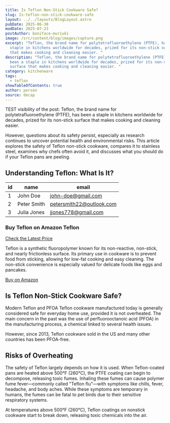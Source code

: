 ```yaml
---
title: Is Teflon Non-Stick Cookware Safe?
slug: Is-teflon-non-stick-cookware-safe
layout: ../../layouts/BlogLayout.astro
pubDate: 2025-06-30
modDate: 2025-07-23
postAuthor: boniface-muriuki
image: /src/content/blog/images/capture.png
excerpt: "Teflon, the brand name for polytetrafluoroethylene (PTFE), has been a
  staple in kitchens worldwide for decades, prized for its non-stick surface
  that makes cooking and cleaning easier. "
description: "Teflon, the brand name for polytetrafluoroethylene (PTFE), has
  been a staple in kitchens worldwide for decades, prized for its non-stick
  surface that makes cooking and cleaning easier. "
category: kitchenware
tags:
  - teflon
showTableOfContents: true
author: person
source: decap
---
```

TEST visibility of the post:  Teflon, the brand name for polytetrafluoroethylene (PTFE), has been a staple in kitchens worldwide for decades, prized for its non-stick surface that makes cooking and cleaning easier. 

However, questions about its safety persist, especially as research continues to uncover potential health and environmental risks. This article explores the safety of Teflon non-stick cookware, compares it to stainless steel, examines why chefs often avoid it, and discusses what you should do if your Teflon pans are peeling.

## **Understanding Teflon: What Is It?**

| id  | name        | email                    |
| --- | ----------- | ------------------------ |
| 1   | John Doe    | john-doe@gmail.com       |
| 2   | Peter Smith | petersmith22@outlook.com |
| 3   | Julia Jones | jjones778@gmail.com      |

### Buy Teflon on Amazon Teflon

<a href="https://www.amazon.com/Teflon-Sheet-Transfer-Reusable-Resistant/dp/B07H55M1ZR?th=1" class="cta-button" class="btn-cta btn-primary btn-lg medium btn-block">Check the Latest Price</a>

Teflon is a synthetic fluoropolymer known for its non-reactive, non-stick, and nearly frictionless surface. Its primary use in cookware is to prevent food from sticking, allowing for low-fat cooking and easy cleaning. The non-stick convenience is especially valued for delicate foods like eggs and pancakes.

<a href="https://amazon.com/" class="btn-cta btn-outline btn-lg medium">Buy on Amazon</a>

## **Is Teflon Non-Stick Cookware Safe?**

Modern Teflon and PFOA Teflon cookware manufactured today is generally considered safe for everyday home use, provided it is not overheated. The main concern in the past was the use of perfluorooctanoic acid (PFOA) in the manufacturing process, a chemical linked to several health issues. 

However, since 2013, Teflon cookware sold in the US and many other countries has been PFOA-free.

## **Risks of Overheating**

The safety of Teflon largely depends on how it is used. When Teflon-coated pans are heated above 500°F (260°C), the PTFE coating can begin to decompose, releasing toxic fumes. Inhaling these fumes can cause polymer fume fever—commonly called "Teflon flu"—with symptoms like chills, fever, headache, and body aches. While these symptoms are temporary in humans, the fumes can be fatal to pet birds due to their sensitive respiratory systems.

At temperatures above 500°F (260°C), Teflon coatings on nonstick cookware start to break down, releasing toxic chemicals into the air.
